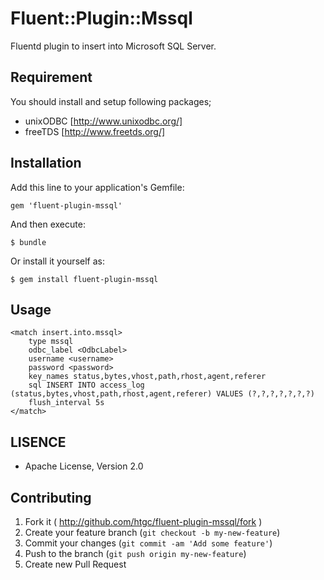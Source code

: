 # Fluent::Plugin::Mssql

Fluentd plugin to insert into Microsoft SQL Server.

## Requirement

You should install and setup following packages;

- unixODBC [http://www.unixodbc.org/]
- freeTDS [http://www.freetds.org/]

## Installation

Add this line to your application's Gemfile:

    gem 'fluent-plugin-mssql'

And then execute:

    $ bundle

Or install it yourself as:

    $ gem install fluent-plugin-mssql

## Usage

```
<match insert.into.mssql>
    type mssql
    odbc_label <OdbcLabel>
    username <username>
    password <password>
    key_names status,bytes,vhost,path,rhost,agent,referer
    sql INSERT INTO access_log (status,bytes,vhost,path,rhost,agent,referer) VALUES (?,?,?,?,?,?,?)
    flush_interval 5s
</match>
```

## LISENCE

- Apache License, Version 2.0

## Contributing

1. Fork it ( http://github.com/htgc/fluent-plugin-mssql/fork )
2. Create your feature branch (`git checkout -b my-new-feature`)
3. Commit your changes (`git commit -am 'Add some feature'`)
4. Push to the branch (`git push origin my-new-feature`)
5. Create new Pull Request
